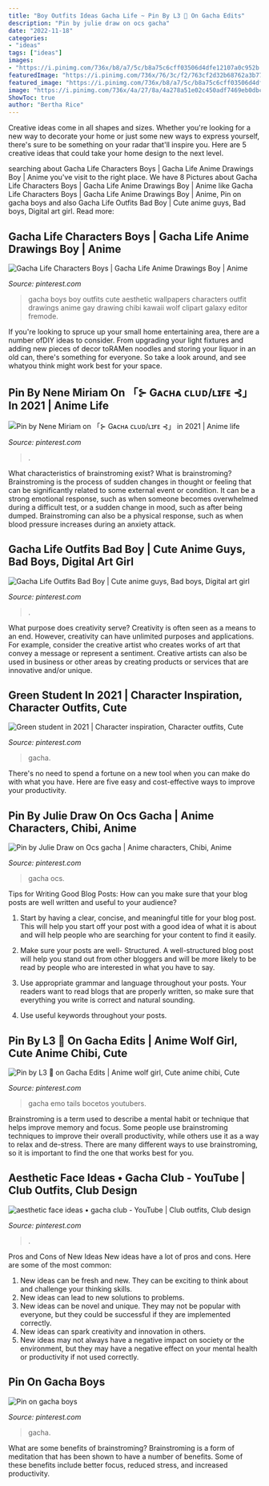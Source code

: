 ```yaml
---
title: "Boy Outfits Ideas Gacha Life ~ Pin By L3 💞 On Gacha Edits"
description: "Pin by julie draw on ocs gacha"
date: "2022-11-18"
categories:
- "ideas"
tags: ["ideas"]
images:
- "https://i.pinimg.com/736x/b8/a7/5c/b8a75c6cff03506d4dfe12107a0c952b.jpg"
featuredImage: "https://i.pinimg.com/736x/76/3c/f2/763cf2d32b68762a3b77592497acc366.jpg"
featured_image: "https://i.pinimg.com/736x/b8/a7/5c/b8a75c6cff03506d4dfe12107a0c952b.jpg"
image: "https://i.pinimg.com/736x/4a/27/8a/4a278a51e02c450adf7469eb0dbccf00.jpg"
ShowToc: true
author: "Bertha Rice"
---
```



Creative ideas come in all shapes and sizes. Whether you're looking for a new way to decorate your home or just some new ways to express yourself, there's sure to be something on your radar that'll inspire you. Here are 5 creative ideas that could take your home design to the next level.

	

		
searching about Gacha Life Characters Boys | Gacha Life Anime Drawings Boy | Anime you've visit to the right place. We have 8 Pictures about Gacha Life Characters Boys | Gacha Life Anime Drawings Boy | Anime like Gacha Life Characters Boys | Gacha Life Anime Drawings Boy | Anime, Pin on gacha boys and also Gacha Life Outfits Bad Boy | Cute anime guys, Bad boys, Digital art girl. Read more:
		
    
## Gacha Life Characters Boys | Gacha Life Anime Drawings Boy | Anime

<img loading=lazy src="https://i.pinimg.com/736x/4a/27/8a/4a278a51e02c450adf7469eb0dbccf00.jpg" onerror="this.onerror=null;this.src='https://tse3.mm.bing.net/th?id=OIP.ng1LpJYiO1ChN57gs_kb7AHaFj&amp;pid=15.1';" alt="Gacha Life Characters Boys | Gacha Life Anime Drawings Boy | Anime">

_Source: pinterest.com_

>gacha boys boy outfits cute aesthetic wallpapers characters outfit drawings anime gay drawing chibi kawaii wolf clipart galaxy editor fremode. 

	

If you're looking to spruce up your small home entertaining area, there are a number ofDIY ideas to consider. From upgrading your light fixtures and adding new pieces of decor toRAMen noodles and storing your liquor in an old can, there's something for everyone. So take a look around, and see whatyou think might work best for your space.

    
## Pin By Nene Miriam On 「⊱ Gᴀᴄʜᴀ ᴄʟᴜᴅ/ʟɪғᴇ ⊰」 In 2021 | Anime Life

<img loading=lazy src="https://i.pinimg.com/736x/76/3c/f2/763cf2d32b68762a3b77592497acc366.jpg" onerror="this.onerror=null;this.src='https://tse1.mm.bing.net/th?id=OIP.pwluInRg7X5Hpp21LwF2kQHaNK&amp;pid=15.1';" alt="Pin by Nene Miriam on 「⊱ Gᴀᴄʜᴀ ᴄʟᴜᴅ/ʟɪғᴇ ⊰」 in 2021 | Anime life">

_Source: pinterest.com_

>. 

	

What characteristics of brainstroming exist?
What is brainstroming? Brainstroming is the process of sudden changes in thought or feeling that can be significantly related to some external event or condition. It can be a strong emotional response, such as when someone becomes overwhelmed during a difficult test, or a sudden change in mood, such as after being dumped. Brainstroming can also be a physical response, such as when blood pressure increases during an anxiety attack.

    
## Gacha Life Outfits Bad Boy | Cute Anime Guys, Bad Boys, Digital Art Girl

<img loading=lazy src="https://i.pinimg.com/736x/96/56/ec/9656ecf21126ffc34c1bcbe5cae12931.jpg" onerror="this.onerror=null;this.src='https://tse1.mm.bing.net/th?id=OIP.-zVEr92Jjtwxp4KrhPoH8AHaMn&amp;pid=15.1';" alt="Gacha Life Outfits Bad Boy | Cute anime guys, Bad boys, Digital art girl">

_Source: pinterest.com_

>. 

	

What purpose does creativity serve?
Creativity is often seen as a means to an end. However, creativity can have unlimited purposes and applications. For example, consider the creative artist who creates works of art that convey a message or represent a sentiment. Creative artists can also be used in business or other areas by creating products or services that are innovative and/or unique.

    
## Green Student In 2021 | Character Inspiration, Character Outfits, Cute

<img loading=lazy src="https://i.pinimg.com/736x/cc/bc/c9/ccbcc94967adc2a2e5d28808a5be0b79.jpg" onerror="this.onerror=null;this.src='https://tse1.mm.bing.net/th?id=OIP.IC60LNM2x4MMKZX5UJXLqwHaMp&amp;pid=15.1';" alt="Green student in 2021 | Character inspiration, Character outfits, Cute">

_Source: pinterest.com_

>gacha. 

	

There's no need to spend a fortune on a new tool when you can make do with what you have. Here are five easy and cost-effective ways to improve your productivity.

    
## Pin By Julie Draw On Ocs Gacha | Anime Characters, Chibi, Anime

<img loading=lazy src="https://i.pinimg.com/736x/74/92/8e/74928e7ba3c3132fce4eb9106ae120ae.jpg" onerror="this.onerror=null;this.src='https://tse2.mm.bing.net/th?id=OIP.R8OgXgcFQYhOrVW8tkaRigHaLA&amp;pid=15.1';" alt="Pin by Julie Draw on Ocs gacha | Anime characters, Chibi, Anime">

_Source: pinterest.com_

>gacha ocs. 

	

Tips for Writing Good Blog Posts: How can you make sure that your blog posts are well written and useful to your audience?
1. Start by having a clear, concise, and meaningful title for your blog post. This will help you start off your post with a good idea of what it is about and will help people who are searching for your content to find it easily.
2. Make sure your posts are well- Structured. A well-structured blog post will help you stand out from other bloggers and will be more likely to be read by people who are interested in what you have to say.

3. Use appropriate grammar and language throughout your posts. Your readers want to read blogs that are properly written, so make sure that everything you write is correct and natural sounding.

4. Use useful keywords throughout your posts.

    
## Pin By L3 💞 On Gacha Edits | Anime Wolf Girl, Cute Anime Chibi, Cute

<img loading=lazy src="https://i.pinimg.com/736x/20/61/6b/20616bdb8762c8b5789147a703446035.jpg" onerror="this.onerror=null;this.src='https://tse4.mm.bing.net/th?id=OIP.I5RRH3nz3zTGodKUyjPXKwHaEq&amp;pid=15.1';" alt="Pin by L3 💞 on Gacha Edits | Anime wolf girl, Cute anime chibi, Cute">

_Source: pinterest.com_

>gacha emo tails bocetos youtubers. 

	

Brainstroming is a term used to describe a mental habit or technique that helps improve memory and focus. Some people use brainstroming techniques to improve their overall productivity, while others use it as a way to relax and de-stress. There are many different ways to use brainstroming, so it is important to find the one that works best for you.

    
## Aesthetic Face Ideas • Gacha Club - YouTube | Club Outfits, Club Design

<img loading=lazy src="https://i.pinimg.com/736x/b8/a7/5c/b8a75c6cff03506d4dfe12107a0c952b.jpg" onerror="this.onerror=null;this.src='https://tse3.mm.bing.net/th?id=OIP.RaDt-w4DVIx6lIIU_IAD9AHaFj&amp;pid=15.1';" alt="aesthetic face ideas • gacha club - YouTube | Club outfits, Club design">

_Source: pinterest.com_

>. 

	

Pros and Cons of New Ideas
New ideas have a lot of pros and cons. Here are some of the most common:
1. New ideas can be fresh and new. They can be exciting to think about and challenge your thinking skills.
2. New ideas can lead to new solutions to problems.
3. New ideas can be novel and unique. They may not be popular with everyone, but they could be successful if they are implemented correctly.
4. New ideas can spark creativity and innovation in others.
5. New ideas may not always have a negative impact on society or the environment, but they may have a negative effect on your mental health or productivity if not used correctly.

    
## Pin On Gacha Boys

<img loading=lazy src="https://i.pinimg.com/736x/ce/da/37/ceda372946c5c424948d14847cb328ac.jpg" onerror="this.onerror=null;this.src='https://tse1.mm.bing.net/th?id=OIP.gLy5RB3m3TFY1o-uskWDGQHaJ3&amp;pid=15.1';" alt="Pin on gacha boys">

_Source: pinterest.com_

>gacha. 

	

What are some benefits of brainstroming?
Brainstroming is a form of meditation that has been shown to have a number of benefits. Some of these benefits include better focus, reduced stress, and increased productivity.

